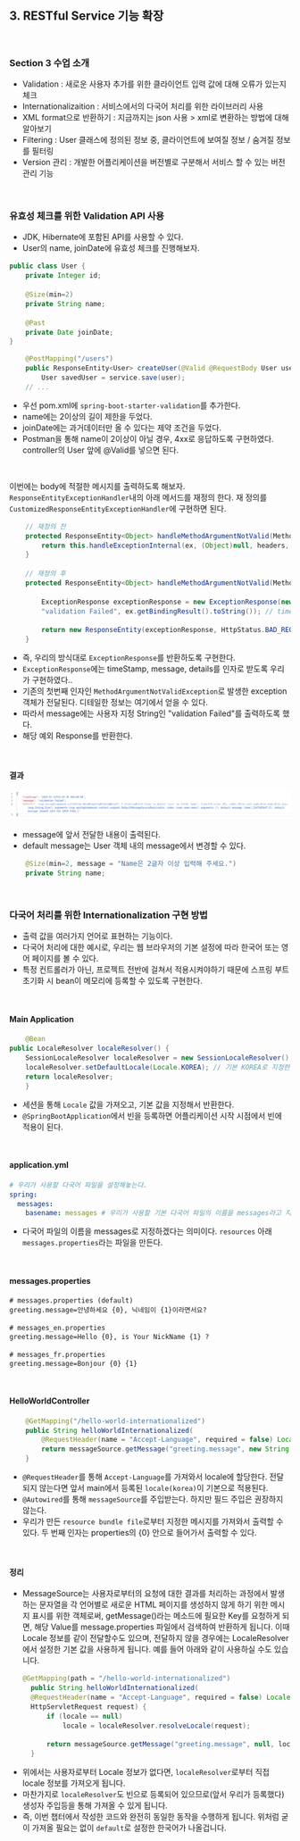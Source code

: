 ## 3. RESTful Service 기능 확장

<br>

### Section 3 수업 소개
- Validation : 새로운 사용자 추가를 위한 클라이언트 입력 값에 대해 오류가 있는지 체크
- Internationalizaition : 서비스에서의 다국어 처리를 위한 라이브러리 사용
- XML format으로 반환하기 : 지금까지는 json 사용 > xml로 변환하는 방법에 대해 알아보기
- Filtering : User 클래스에 정의된 정보 중, 클라이언트에 보여질 정보 / 숨겨질 정보를 필터링
- Version 관리 : 개발한 어플리케이션을 버전별로 구분해서 서비스 할 수 있는 버전 관리 기능

<br>

### 유효성 체크를 위한 Validation API 사용 
- JDK, Hibernate에 포함된 API를 사용할 수 있다.
- User의 name, joinDate에 유효성 체크를 진행해보자.

````java
public class User {
    private Integer id;

    @Size(min=2)
    private String name;

    @Past
    private Date joinDate;
}
````

````java
    @PostMapping("/users") 
    public ResponseEntity<User> createUser(@Valid @RequestBody User user) { 
        User savedUser = service.save(user);
    // ...     
````
- 우선 pom.xml에 `spring-boot-starter-validation`를 추가한다.
- name에는 2이상의 길이 제한을 두었다.
- joinDate에는 과거데이터만 올 수 있다는 제약 조건을 두었다.
- Postman을 통해 name이 2이상이 아닐 경우, 4xx로 응답하도록 구현하였다. controller의 User 앞에 @Valid를 넣으면 된다.

<br>

이번에는 body에 적절한 메시지를 출력하도록 해보자. ``ResponseEntityExceptionHandler``내의 아래 메서드를 재정의 한다.
재 정의를 ``CustomizedResponseEntityExceptionHandler``에 구현하면 된다.

````java
    // 재정의 전 
    protected ResponseEntity<Object> handleMethodArgumentNotValid(MethodArgumentNotValidException ex, HttpHeaders headers, HttpStatus status, WebRequest request) {
        return this.handleExceptionInternal(ex, (Object)null, headers, status, request);
    }
    
    // 재정의 후
    protected ResponseEntity<Object> handleMethodArgumentNotValid(MethodArgumentNotValidException ex, HttpHeaders headers, HttpStatus status, WebRequest request) {
    
        ExceptionResponse exceptionResponse = new ExceptionResponse(new Date(),
        "validation Failed", ex.getBindingResult().toString()); // time, message, details 순서

        return new ResponseEntity(exceptionResponse, HttpStatus.BAD_REQUEST);
    }
````
- 즉, 우리의 방식대로 ``ExceptionResponse``를 반환하도록 구현한다.
- `ExceptionResponse`에는 timeStamp, message, details를 인자로 받도록 우리가 구현하였다.. 
- 기존의 첫번째 인자인 `MethodArgumentNotValidException`로 발생한 exception 객체가 전달된다. 디테일한 정보는 여기에서 얻을 수 있다.
- 따라서 message에는 사용자 지정 String인 "validation Failed"를 출력하도록 했다.
- 해당 예외 Response를 반환한다.

<br>

#### 결과

![img.png](img.png)
- message에 앞서 전달한 내용이 출력된다.
- default message는 User 객체 내의 message에서 변경할 수 있다.
````java
    @Size(min=2, message = "Name은 2글자 이상 입력해 주세요.")
    private String name;
````

<br>

### 다국어 처리를 위한 Internationalization 구현 방법
- 출력 값을 여러가지 언어로 표현하는 기능이다. 
- 다국어 처리에 대한 예시로, 우리는 웹 브라우저의 기본 설정에 따라 한국어 또는 영어 페이지를 볼 수 있다.  
- 특정 컨트롤러가 아닌, 프로젝트 전반에 걸쳐서 적용시켜야하기 때문에 스프링 부트 초기화 시 bean이 메모리에 등록할 수 있도록 구현한다.


<br>

#### Main Application

````java
    @Bean
public LocaleResolver localeResolver() {
    SessionLocaleResolver localeResolver = new SessionLocaleResolver(); // 세션을 통해 LocaleResolver를 가져온다.
    localeResolver.setDefaultLocale(Locale.KOREA); // 기본 KOREA로 지정한다.
    return localeResolver;
    }
````
- 세션을 통해 ``Locale`` 값을 가져오고, 기본 값을 지정해서 반환한다.
- `@SpringBootApplication`에서 빈을 등록하면 어플리케이션 시작 시점에서 빈에 적용이 된다.

<br>

#### application.yml
````yaml
# 우리가 사용할 다국어 파일을 설정해놓는다.
spring:
  messages:
    basename: messages # 우리가 사용할 기본 다국어 파일의 이름을 messages라고 지정한다.
````
- 다국어 파일의 이름을 messages로 지정하겠다는 의미이다. ``resources`` 아래 ``messages.properties``라는 파일을 만든다.

<br>

#### messages.properties
````properties
# messages.properties (default)
greeting.message=안녕하세요 {0}, 닉네임이 {1}이라면서요?

# messages_en.properties 
greeting.message=Hello {0}, is Your NickName {1} ?

# messages_fr.properties
greeting.message=Bonjour {0} {1}
````

<br>

#### HelloWorldController
````java
    @GetMapping("/hello-world-internationalized")
    public String helloWorldInternationalized(
        @RequestHeader(name = "Accept-Language", required = false) Locale locale) {
        return messageSource.getMessage("greeting.message", new String[] {"leejohy", "Lucid"}, locale);
    }
````
- ``@RequestHeader``를 통해 `Accept-Language`를 가져와서 locale에 할당한다. 전달되지 않는다면 앞서 main에서 등록된 ``locale(korea)``이 기본으로 적용된다.
- ``@Autowired``를 통해 `messageSource`를 주입받는다. 하지만 필드 주입은 권장하지 않는다.
- 우리가 만든 ``resource bundle file``로부터 지정한 메시지를 가져와서 출력할 수 있다. 두 번째 인자는 properties의 {0} 안으로 들어가서 출력할 수 있다.

<br>

#### 정리
- MessageSource는 사용자로부터의 요청에 대한 결과를 처리하는 과정에서 발생하는 문자열을 
  각 언어별로 새로운 HTML 페이지를 생성하지 않게 하기 위한 메시지 표시를 위한 객체로써, 
  getMessage()라는 메소드에 필요한 Key를 요청하게 되면, 해당 Value를 message.properties 파일에서 
  검색하여 반환하게 됩니다. 이때 Locale 정보를 같이 전달할수도 있으며, 전달하지 않을 경우에는 LocaleResolver에서 
  설정한 기본 값을 사용하게 됩니다. 예를 들어 아래와 같이 사용하실 수도 있습니다.  
  ````java
  @GetMapping(path = "/hello-world-internationalized")
    public String helloWorldInternationalized(
    @RequestHeader(name = "Accept-Language", required = false) Locale locale,
    HttpServletRequest request) {
        if (locale == null)
            locale = localeResolver.resolveLocale(request);

        return messageSource.getMessage("greeting.message", null, locale);
    }
  ````
- 위에서는 사용자로부터 Locale 정보가 없다면, ``localeResolver``로부터 직접 locale 정보를 가져오게 됩니다.
- 마찬가지로 `localeResolver`도 빈으로 등록되어 있으므로(앞서 우리가 등록했다) 생성자 주입등을 통해 가져올 수 있게 됩니다.
- 즉, 이번 챕터에서 작성한 코드와 완전히 동일한 동작을 수행하게 됩니다. 위처럼 굳이 가져올 필요는 없이 `default`로 설정한 한국어가 나올겁니다.

<br>




